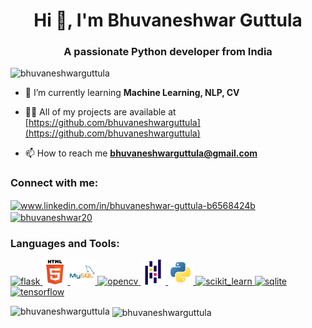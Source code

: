<h1 align="center">Hi 👋, I'm Bhuvaneshwar Guttula</h1>
<h3 align="center">A passionate Python developer from India</h3>

<p align="left"> <img src="https://komarev.com/ghpvc/?username=bhuvaneshwarguttula&label=Profile%20views&color=0e75b6&style=flat" alt="bhuvaneshwarguttula" /> </p>

- 🌱 I’m currently learning **Machine Learning, NLP, CV**

- 👨‍💻 All of my projects are available at [https://github.com/bhuvaneshwarguttula](https://github.com/bhuvaneshwarguttula)

- 📫 How to reach me **bhuvaneshwarguttula@gmail.com**

<h3 align="left">Connect with me:</h3>
<p align="left">
<a href="https://linkedin.com/in/bhuvaneshwar-guttula-b6568424b" target="blank"><img align="center" src="https://raw.githubusercontent.com/rahuldkjain/github-profile-readme-generator/master/src/images/icons/Social/linked-in-alt.svg" alt="www.linkedin.com/in/bhuvaneshwar-guttula-b6568424b" height="30" width="40" /></a>
<a href="https://www.leetcode.com/bhuvaneshwar20" target="blank"><img align="center" src="https://raw.githubusercontent.com/rahuldkjain/github-profile-readme-generator/master/src/images/icons/Social/leet-code.svg" alt="bhuvaneshwar20" height="30" width="40" /></a>
</p>

<h3 align="left">Languages and Tools:</h3>
<p align="left"> <a href="https://flask.palletsprojects.com/" target="_blank" rel="noreferrer"> <img src="https://www.vectorlogo.zone/logos/pocoo_flask/pocoo_flask-icon.svg" alt="flask" width="40" height="40"/> </a> <a href="https://www.w3.org/html/" target="_blank" rel="noreferrer"> <img src="https://raw.githubusercontent.com/devicons/devicon/master/icons/html5/html5-original-wordmark.svg" alt="html5" width="40" height="40"/> </a> <a href="https://www.mysql.com/" target="_blank" rel="noreferrer"> <img src="https://raw.githubusercontent.com/devicons/devicon/master/icons/mysql/mysql-original-wordmark.svg" alt="mysql" width="40" height="40"/> </a> <a href="https://opencv.org/" target="_blank" rel="noreferrer"> <img src="https://www.vectorlogo.zone/logos/opencv/opencv-icon.svg" alt="opencv" width="40" height="40"/> </a> <a href="https://pandas.pydata.org/" target="_blank" rel="noreferrer"> <img src="https://raw.githubusercontent.com/devicons/devicon/2ae2a900d2f041da66e950e4d48052658d850630/icons/pandas/pandas-original.svg" alt="pandas" width="40" height="40"/> </a> <a href="https://www.python.org" target="_blank" rel="noreferrer"> <img src="https://raw.githubusercontent.com/devicons/devicon/master/icons/python/python-original.svg" alt="python" width="40" height="40"/> </a> <a href="https://scikit-learn.org/" target="_blank" rel="noreferrer"> <img src="https://upload.wikimedia.org/wikipedia/commons/0/05/Scikit_learn_logo_small.svg" alt="scikit_learn" width="40" height="40"/> </a> <a href="https://www.sqlite.org/" target="_blank" rel="noreferrer"> <img src="https://www.vectorlogo.zone/logos/sqlite/sqlite-icon.svg" alt="sqlite" width="40" height="40"/> </a> <a href="https://www.tensorflow.org" target="_blank" rel="noreferrer"> <img src="https://www.vectorlogo.zone/logos/tensorflow/tensorflow-icon.svg" alt="tensorflow" width="40" height="40"/> </a> </p>

<p><img align="left" src="https://github-readme-stats.vercel.app/api/top-langs?username=bhuvaneshwarguttula&show_icons=true&locale=en&layout=compact" alt="bhuvaneshwarguttula" /></p>

<p>&nbsp;<img align="center" src="https://github-readme-stats.vercel.app/api?username=bhuvaneshwarguttula&show_icons=true&locale=en" alt="bhuvaneshwarguttula" /></p>
